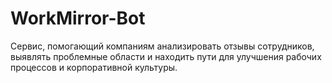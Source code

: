 # WorkMirror-Bot
Сервис, помогающий компаниям анализировать отзывы сотрудников, выявлять проблемные области и находить пути для улучшения рабочих процессов и корпоративной культуры.
